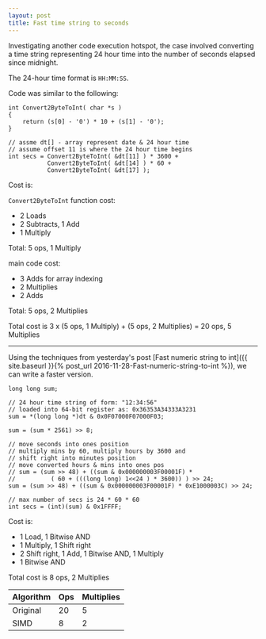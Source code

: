 ```yaml
---
layout: post
title: Fast time string to seconds
---
```


Investigating another code execution hotspot, the case involved converting a time string representing 24 hour time into the number of seconds elapsed since midnight.

The 24-hour time format is `HH:MM:SS`.

Code was similar to the following:

```
int Convert2ByteToInt( char *s )
{
    return (s[0] - '0') * 10 + (s[1] - '0');
}

// assme dt[] - array represent date & 24 hour time
// assume offset 11 is where the 24 hour time begins
int secs = Convert2ByteToInt( &dt[11] ) * 3600 + 
           Convert2ByteToInt( &dt[14] ) * 60 + 
           Convert2ByteToInt( &dt[17] );
```

Cost is:

`Convert2ByteToInt` function cost:

- 2 Loads
- 2 Subtracts, 1 Add
- 1 Multiply

Total: 5 ops, 1 Multiply

main code cost:

- 3 Adds for array indexing
- 2 Multiplies
- 2 Adds
 
Total: 5 ops, 2 Multiplies
 
Total cost is 3 x (5 ops, 1 Multiply) + (5 ops, 2 Multiplies) = 20 ops, 5 Multiplies

----

Using the techniques from yesterday's post [Fast numeric string to int]({{ site.baseurl }}{% post_url 2016-11-28-Fast-numeric-string-to-int %}), we can write a faster version.

```
long long sum;

// 24 hour time string of form: "12:34:56"
// loaded into 64-bit register as: 0x36353A34333A3231
sum = *(long long *)dt & 0x0F07000F07000F03;

sum = (sum * 2561) >> 8;

// move seconds into ones position
// multiply mins by 60, multiply hours by 3600 and
// shift right into minutes position
// move converted hours & mins into ones pos
// sum = (sum >> 48) + ((sum & 0x000000003F00001F) * 
//          ( 60 + (((long long) 1<<24 ) * 3600)) ) >> 24;
sum = (sum >> 48) + ((sum & 0x000000003F00001F) * 0xE1000003C) >> 24;

// max number of secs is 24 * 60 * 60
int secs = (int)(sum) & 0x1FFFF;
```

Cost is:

- 1 Load, 1 Bitwise AND
- 1 Multiply, 1 Shift right
- 2 Shift right, 1 Add, 1 Bitwise AND, 1 Multiply
- 1 Bitwise AND

Total cost is 8 ops, 2 Multiplies

Algorithm     | Ops | Multiplies
--------------|-----|-----------
Original      | 20  |    5
SIMD          |  8  |    2


